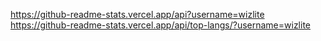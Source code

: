 https://github-readme-stats.vercel.app/api?username=wizlite
https://github-readme-stats.vercel.app/api/top-langs/?username=wizlite